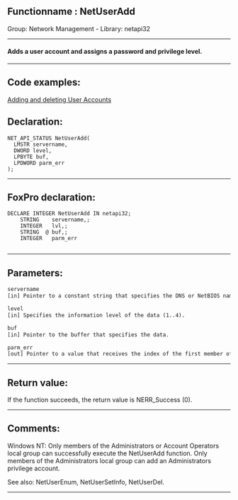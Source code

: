 <link rel="stylesheet" type="text/css" href="../../css/win32api.css">  
<link rel="stylesheet" href="https://cdnjs.cloudflare.com/ajax/libs/font-awesome/4.7.0/css/font-awesome.min.css">

## Functionname : NetUserAdd
Group: Network Management - Library: netapi32    
***  


#### Adds a user account and assigns a password and privilege level.

***  


## Code examples:
[Adding and deleting User Accounts](../../samples/sample_478.md)  

## Declaration:
```foxpro  
NET_API_STATUS NetUserAdd(
  LMSTR servername,
  DWORD level,
  LPBYTE buf,
  LPDWORD parm_err
);  
```  
***  


## FoxPro declaration:
```foxpro  
DECLARE INTEGER NetUserAdd IN netapi32;
	STRING    servername,;
	INTEGER   lvl,;
	STRING  @ buf,;
	INTEGER   parm_err
  
```  
***  


## Parameters:
```txt  
servername
[in] Pointer to a constant string that specifies the DNS or NetBIOS name of the remote server on which the function is to execute. If this parameter is NULL, the local computer is used.

level
[in] Specifies the information level of the data (1..4).

buf
[in] Pointer to the buffer that specifies the data.

parm_err
[out] Pointer to a value that receives the index of the first member of the user information structure that causes ERROR_INVALID_PARAMETER.  
```  
***  


## Return value:
If the function succeeds, the return value is NERR_Success (0).  
***  


## Comments:
Windows NT:  Only members of the Administrators or Account Operators local group can successfully execute the NetUserAdd function. Only members of the Administrators local group can add an Administrators privilege account.  
  
See also: NetUserEnum, NetUserSetInfo, NetUserDel.  
  
***  

